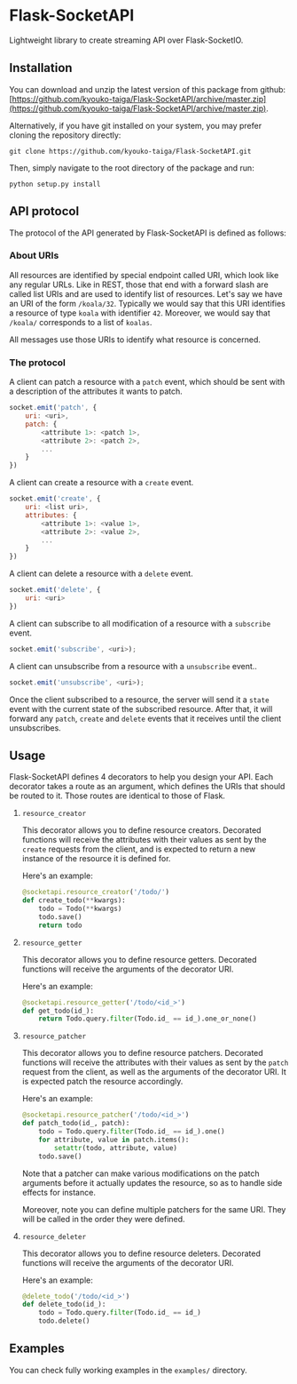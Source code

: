 Flask-SocketAPI
===============

Lightweight library to create streaming API over Flask-SocketIO.

Installation
------------

You can download and unzip the latest version of this package from github: [https://github.com/kyouko-taiga/Flask-SocketAPI/archive/master.zip](https://github.com/kyouko-taiga/Flask-SocketAPI/archive/master.zip).

Alternatively, if you have git installed on your system, you may prefer cloning the repository directly:

	git clone https://github.com/kyouko-taiga/Flask-SocketAPI.git

Then, simply navigate to the root directory of the package and run:

	python setup.py install

API protocol
------------

The protocol of the API generated by Flask-SocketAPI is defined as follows:

### About URIs

All resources are identified by special endpoint called URI, which look like any regular URLs.
Like in REST, those that end with a forward slash are called list URIs and are used to identify list of resources.
Let's say we have an URI of the form `/koala/32`. Typically we would say that this URI identifies a resource of type `koala` with identifier `42`. Moreover, we would say that `/koala/` corresponds to a list of `koalas`.

All messages use those URIs to identify what resource is concerned.

### The protocol

A client can patch a resource with a `patch` event, which should be sent with a description of the attributes it wants to patch.

```javascript
socket.emit('patch', {
    uri: <uri>,
    patch: {
        <attribute 1>: <patch 1>,
        <attribute 2>: <patch 2>,
        ...
    }
})
```

A client can create a resource with a `create` event.

```javascript
socket.emit('create', {
    uri: <list uri>,
    attributes: {
        <attribute 1>: <value 1>,
        <attribute 2>: <value 2>,
        ...
    }
})
```

A client can delete a resource with a `delete` event.

```javascript
socket.emit('delete', {
    uri: <uri>
})
```

A client can subscribe to all modification of a resource with a `subscribe` event.

```javascript
socket.emit('subscribe', <uri>);
```

A client can unsubscribe from a resource with a `unsubscribe` event..

```javascript
socket.emit('unsubscribe', <uri>);
```

Once the client subscribed to a resource, the server will send it a `state` event with the current state of the subscribed resource.
After that, it will forward any `patch`, `create` and `delete` events that it receives until the client unsubscribes.

Usage
-----

Flask-SocketAPI defines 4 decorators to help you design your API.
Each decorator takes a route as an argument, which defines the URIs that should be routed to it.
Those routes are identical to those of Flask.

1. `resource_creator`

	This decorator allows you to define resource creators.
	Decorated functions will receive the attributes with their values as sent by the `create` requests from the client, and is expected to return a new instance of the resource it is defined for.

	Here's an example:

	```python
	@socketapi.resource_creator('/todo/')
	def create_todo(**kwargs):
		todo = Todo(**kwargs)
		todo.save()
	    return todo
	```

2. `resource_getter`

	This decorator allows you to define resource getters.
	Decorated functions will receive the arguments of the decorator URI.

	Here's an example:

	```python
	@socketapi.resource_getter('/todo/<id_>')
	def get_todo(id_):
		return Todo.query.filter(Todo.id_ == id_).one_or_none()
	```

3. `resource_patcher`

	This decorator allows you to define resource patchers.
	Decorated functions will receive the attributes with their values as sent by the `patch` request from the client, as well as the arguments of the decorator URI.
	It is expected patch the resource accordingly.

	Here's an example:

	```python
	@socketapi.resource_patcher('/todo/<id_>')
	def patch_todo(id_, patch):
		todo = Todo.query.filter(Todo.id_ == id_).one()
	    for attribute, value in patch.items():
	        setattr(todo, attribute, value)
		todo.save()
	```

	Note that a patcher can make various modifications on the patch arguments before it actually updates the resource, so as to handle side effects for instance.

	Moreover, note you can define multiple patchers for the same URI.
	They will be called in the order they were defined.

4. `resource_deleter`

	This decorator allows you to define resource deleters.
	Decorated functions will receive the arguments of the decorator URI.

	Here's an example:

	```python
	@delete_todo('/todo/<id_>')
	def delete_todo(id_):
		todo = Todo.query.filter(Todo.id_ == id_)
		todo.delete()
	```

Examples
--------

You can check fully working examples in the `examples/` directory.
